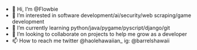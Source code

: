 - 👋 Hi, I’m @Flowbie
- 👀 I’m interested in software development/ai/security/web scraping/game development
- 🌱 I’m currently learning python/java/pygame/pyscript/django/git
- 💞️ I’m looking to collaborate on projects to help me grow as a developer
- 📫 How to reach me twitter @haolehawaiian_ ig: @barrelshawaii

<!---
Flowbie/Flowbie is a ✨ special ✨ repository because its `README.md` (this file) appears on your GitHub profile.
You can click the Preview link to take a look at your changes.
--->
